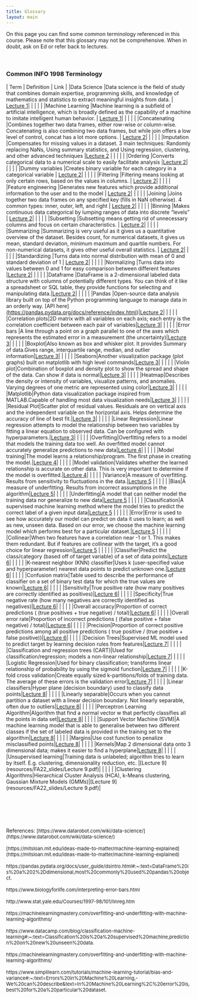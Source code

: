 ```yaml
---
title: Glossary
layout: main
---
```


On this page you can find some common terminology referenced in this course. Please note that this glossary may not be comprehensive. When in doubt, ask on Ed or refer back to lectures.
<br/>
<br/>
<br/>

### Common INFO 1998 Terminology

  
| Term               |        Definition |         Link          |
|Data Science |Data science is the field of study that combines domain expertise, programming skills, and knowledge of mathematics and statistics to extract meaningful insights from data. | [Lecture 1](resources/FA22_slides/Lecture_1.pdf)|
| | | |
|Machine Learning |Machine learning is a subfield of artificial intelligence, which is broadly defined as the capability of a machine to imitate intelligent human behavior. | [Lecture 1](resources/FA22_slides/Lecture_1.pdf)|
| | | |
|Concatenating |Combines together two data frames, either row-wise or column-wise. Concatenating is also combining two data frames, but while join offers a low level of control, concat has a lot more options. | [Lecture 2](resources/FA22_slides/Lecture_2_fa22.pdf)|
| | | |
|Imputation |Compensates for missing values in a dataset. 3 main techniques: Randomly replacing NaNs, Using summary statistics, and Using regression, clustering, and other advanced techniques |[Lecture 2](resources/FA22_slides/Lecture_2_fa22.pdf) |
| | | |
|Ordering |Converts categorical data to a numerical scale to easily facilitate analysis |[Lecture 2](resources/FA22_slides/Lecture_2_fa22.pdf)|
| | | |
|Dummy variables |Creates binary variable for each category in a categorical variable | [Lecture 2](resources/FA22_slides/Lecture_2_fa22.pdf)|
| | | |
|Filtering |Filtering means looking at only certain rows, based on the values in columns. | [Lecture 2](resources/FA22_slides/Lecture_2_fa22.pdf)|
| | | |
|Feature engineering |Generates new features which provide additional information to the user and to the model | [Lecture 2](resources/FA22_slides/Lecture_2_fa22.pdf)|
| | | |
|Joining |Joins together two data frames on any specified key (fills in NaN otherwise). 4 common types: inner, outer, left, and right | [Lecture 2](resources/FA22_slides/Lecture_2_fa22.pdf)|
| | | |
|Binning |Makes continuous data categorical by lumping ranges of data into discrete “levels”  | [Lecture 2](resources/FA22_slides/Lecture_2_fa22.pdf)|
| | | |
|Subsetting |Subsetting means getting rid of unnecessary columns and focus on certain characteristics. | [Lecture 2](resources/FA22_slides/Lecture_2_fa22.pdf)|
| | | |
|Summarizing |Summarizing is very useful as it gives us a quantitative overview of the dataset. Besides count, for numerical datasets, it gives us mean, standard deviation, minimum maximum and quartile numbers. For non-numerical datasets, it gives other useful overall statistics. | [Lecture 2](resources/FA22_slides/Lecture_2_fa22.pdf)|
| | | |
|Standardizing |Turns data into normal distribution with mean of 0 and standard deviation of 1 | [Lecture 2](resources/FA22_slides/Lecture_2_fa22.pdf)|
| | | |
|Normalizing |Turns data into values between 0 and 1 for easy comparison between different features |[Lecture 2](resources/FA22_slides/Lecture_2_fa22.pdf)|
| | | |
|Dataframe |DataFrame is a 2-dimensional labeled data structure with columns of potentially different types. You can think of it like a spreadsheet or SQL table, they provide functions for selecting and manipulating data.|[Lecture 2](resources/FA22_slides/Lecture_2_fa22.pdf)|
| | | |
|Pandas |Open-source data analysis library built on top of the Python programming language to manage data in an orderly way. [API here] (https://pandas.pydata.org/docs/reference/index.html)|[Lecture 2](resources/FA22_slides/Lecture_2_fa22.pdf)|
| | | |
|Correlation plots|2D matrix with all variables on each axis; each entry is the correlation coefficient between each pair of variables|[Lecture 3](resources/FA22_slides/Lecture_3_fa22.pdf)|
| | | |
|Error bars |A line through a point on a graph parallel to one of the axes which represents the estimated error in a measurement (the uncertainty)|[Lecture 3](resources/FA22_slides/Lecture_3_fa22.pdf)|
| | | |
|Boxplot|Also known as box and whisker plot. It provides Summary of data.Gives range, interquartile range, median, and outlier information|[Lecture 3](resources/FA22_slides/Lecture_3_fa22.pdf)|
| | | |
|Seaborn|Another visualization package (plot graphs) built on matplotlib with high level commands|[Lecture 3](resources/FA22_slides/Lecture_3_fa22.pdf)|
| | | |
|Violin plot|Combination of boxplot and density plot to show the spread and shape of the data. Can show if data is normal|[Lecture 3](resources/FA22_slides/Lecture_3_fa22.pdf)|
| | | |
|Heatmap|Describes the density or intensity of variables, visualize patterns, and anomalies. Varying degrees of one metric are represented using color|[Lecture 3](resources/FA22_slides/Lecture_3_fa22.pdf)|
| | | |
|Matplotlib|Python data visualization package inspired from MATLAB.Capable of handling most data visualization needs|[Lecture 3](resources/FA22_slides/Lecture_3_fa22.pdf)|
| | | |
|Residual Plot|Scatter plot of residual values. Residuals are on vertical axis and the independent variable on the horizontal axis. Helps determine the accuracy of line of best fit.|[Lecture 3](resources/FA22_slides/Lecture_3_fa22.pdf)|
| | | |
|Linear Regression|Linear regression attempts to model the relationship between two variables by fitting a linear equation to observed data. Can be configured with hyperparameters.|[Lecture 3](resources/FA22_slides/Lecture_3_fa22.pdf)|
| | | |
|Overfitting|Overfitting refers to a model that models the training data too well. An overfitted model cannot accurately generalize predictions to new data|[Lecture 4](resources/FA22_slides/Lecture_4.pdf)|
| | | |
|Model training|The model learns a relationship/program. The first phase in creating the model.|[Lecture 4](resources/FA22_slides/Lecture_4.pdf)|
| | | |
|Model validation|Validates whether the learned relationship is accurate on other data. This is very important to determine if the model is overfitted.|[Lecture 4](resources/FA22_slides/Lecture_4.pdf)|
| | | |
|Variance|A measure of overfitting. Results from sensitivity to fluctuations in the data.|[Lecture 5](resources/FA22_slides/FA22_Lecture5.pdf) |
| | | |
|Bias|A measure of underfitting. Results from incorrect assumptions in the algorithm|[Lecture 5](resources/FA22_slides/FA22_Lecture5.pdf)|
| | | |
|Underfitting|A model that can neither model the training data nor generalize to new data|[Lecture 5](resources/FA22_slides/FA22_Lecture5.pdf) |
| | | |
|Classification|A supervised machine learning method where the model tries to predict the correct label of a given input data|[Lecture 5](resources/FA22_slides/FA22_Lecture5.pdf) |
| | | |
|Error|Error is used to see how accurately our model can predict on data it uses to learn; as well as new, unseen data. Based on our error, we choose the machine learning model which performs best for a particular dataset.|[Lecture 5](resources/FA22_slides/FA22_Lecture5.pdf) |
| | | |
|Collinear|When two features have a correlation near -1 or 1. This makes them redundant. But if features are collinear with the target, it’s a good choice for linear regression|[Lecture 5](resources/FA22_slides/FA22_Lecture5.pdf) |
| | | |
|Classifier|Predict the class/category (based off of target variable) of a set of data points|[Lecture 6](resources/FA22_slides/Lecture_6_fa22.pdf)|
| | | |
|K-nearest neighbor (KNN) classifier|Uses k (user-specified value and hyperparameter) nearest data points to predict unknown one.|[Lecture 6](resources/FA22_slides/Lecture_6_fa22.pdf)|
| | | |
|Confusion matrix|Table used to describe the performance of classifier on a set of binary test data for which the true values are known|[Lecture 6](resources/FA22_slides/Lecture_6_fa22.pdf)|
| | | |
|Sensitivity|True positive rate (how many positives are correctly identified as positives)|[Lecture 6](resources/FA22_slides/Lecture_6_fa22.pdf)|
| | | |
|Specificity|True negative rate (how many negatives are correctly identified as negatives)|[Lecture 6](resources/FA22_slides/Lecture_6_fa22.pdf)|
| | | |
|Overall accuracy|Proportion of correct predictions ( (true positives + true negative) / total)|[Lecture 6](resources/FA22_slides/Lecture_6_fa22.pdf)|
| | | |
|Overall error rate|Proportion of incorrect predictions ( (false positive + false negative) / total)|[Lecture 6](resources/FA22_slides/Lecture_6_fa22.pdf)|
| | | |
|Precision|Proportion of correct positive predictions among all positive predictions ( true positive / (true positive + false positive))|[Lecture 6](resources/FA22_slides/Lecture_6_fa22.pdf)|
| | | |
|Decision Trees|Supervised ML model used to predict target by learning decision rules from features|[Lecture 7](resources/FA22_slides/Lecture_7_FA22.pdf)|
| | | |
|Classification and regression trees (CART)|Used for classification/regression; models a non-linear relationship|[Lecture 7](resources/FA22_slides/Lecture_7_FA22.pdf)|
| | | |
|Logistic Regression|Used for binary classification; transforms linear relationship of probability by using the sigmoid function|[Lecture 7](resources/FA22_slides/Lecture_7_FA22.pdf)|
| | | |
|K-fold cross validation|Create equally sized k-partitions/folds of training data. The average of these errors is the validation error|[Lecture 7](resources/FA22_slides/Lecture_7_FA22.pdf)|
| | | |
|Linear classifiers|Hyper plane (decision boundary) used to classify data points|[Lecture 8](resources/FA22_slides/Lecture_8.pdf)|
| | | |
|Linearly separable|Occurs when you cannot partition a dataset with a linear decision boundary. Not linearly separable, often due to outliers|[Lecture 8](resources/FA22_slides/Lecture_8.pdf)|
| | | |
|Perceptron Learning Algorithm|Algorithm that find a normal vector w that perfectly classifies all the points in data set|[Lecture 8](resources/FA22_slides/Lecture_8.pdf)|
| | | |
|Support Vector Machine (SVM)|A machine learning model that is able to generalise between two different classes if the set of labeled data is provided in the training set to the algorithm|[Lecture 8](resources/FA22_slides/Lecture_8.pdf)|
| | | |
|Margins|Use cost function to penalize misclassified points|[Lecture 8](resources/FA22_slides/Lecture_8.pdf)|
| | | |
|Kernels|Map 2 dimensional data onto 3 dimensional data; makes it easier to find a hyperplane|[Lecture 8](resources/FA22_slides/Lecture_8.pdf)|
| | | |
|Unsupervised learning|Training data is unlabeled; algorithm tries to learn by itself. E.g. clustering, dimensionality reduction, etc. |[Lecture 9](resources/FA22_slides/Lecture 9.pdf)|
| | | |
|Clustering Algorithms|Hierarchical Cluster Analysis (HCA), k-Means clustering, Gaussian Mixture Models (GMMs)|[Lecture 9](resources/FA22_slides/Lecture 9.pdf)|

<br/>
<br/>
<br/>
<br/>
<br/>
References:
<font size = "2">
[https://www.datarobot.com/wiki/data-science/](https://www.datarobot.com/wiki/data-science/)<br/>
<br/>
[https://mitsloan.mit.edu/ideas-made-to-matter/machine-learning-explained](https://mitsloan.mit.edu/ideas-made-to-matter/machine-learning-explained)<br/>
<br/>
https://pandas.pydata.org/docs/user_guide/dsintro.html#:~:text=DataFrame%20is%20a%202%2Ddimensional,most%20commonly%20used%20pandas%20object.<br/>
<br/>
https://www.biologyforlife.com/interpreting-error-bars.html<br/>
<br/>
http://www.stat.yale.edu/Courses/1997-98/101/linreg.htm<br/>
<br/>
https://machinelearningmastery.com/overfitting-and-underfitting-with-machine-learning-algorithms/<br/>
<br/>
https://www.datacamp.com/blog/classification-machine-learning#:~:text=Classification%20is%20a%20supervised%20machine,prediction%20on%20new%20unseen%20data.<br/>
<br/>
https://machinelearningmastery.com/overfitting-and-underfitting-with-machine-learning-algorithms/<br/>
<br/>
https://www.simplilearn.com/tutorials/machine-learning-tutorial/bias-and-variance#:~:text=Errors%20in%20Machine%20Learning,-We%20can%20describe&text=In%20Machine%20Learning%2C%20error%20is,best%20for%20a%20particular%20dataset.<br/>
<br/>
</font>
